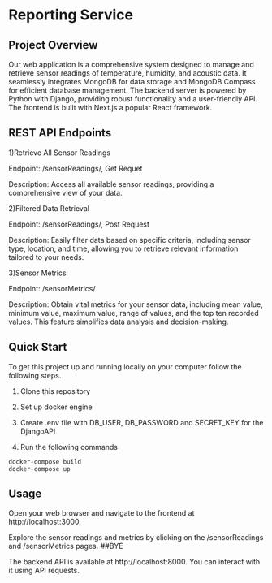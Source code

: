 # Reporting Service 
## Project Overview
Our web application is a comprehensive system designed to manage and retrieve sensor readings of temperature, humidity, and acoustic data. It seamlessly integrates MongoDB for data storage and MongoDB Compass for efficient database management. The backend server is powered by Python with Django, providing robust functionality and a user-friendly API. The frontend is built with Next.js a popular React framework.
## REST API Endpoints
1)Retrieve All Sensor Readings

Endpoint: /sensorReadings/, Get Requet

Description: Access all available sensor readings, providing a comprehensive view of your data.

2)Filtered Data Retrieval

Endpoint: /sensorReadings/, Post Request

Description: Easily filter data based on specific criteria, including sensor type, location, and time, allowing you to retrieve relevant information tailored to your needs.

3)Sensor Metrics

Endpoint: /sensorMetrics/

Description: Obtain vital metrics for your sensor data, including mean value, minimum value, maximum value, range of values, and the top ten recorded values. This feature simplifies data analysis and decision-making.

## Quick Start
To get this project up and running locally on your computer follow the following steps.
1. Clone this repository

2. Set up docker engine
3. Create .env file with DB_USER, DB_PASSWORD and SECRET_KEY for the DjangoAPI
4. Run the following commands
```
docker-compose build
docker-compose up
```
## Usage
Open your web browser and navigate to the frontend at http://localhost:3000.

Explore the sensor readings and metrics by clicking on the /sensorReadings and /sensorMetrics pages.
##BYE

The backend API is available at http://localhost:8000. You can interact with it using API requests.
